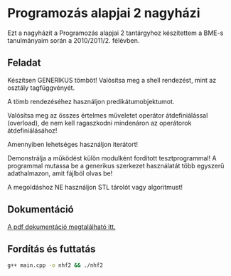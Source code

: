 # Programozás alapjai 2 nagyházi

Ezt a nagyházit a Programozás alapjai 2 tantárgyhoz készítettem a BME-s tanulmányaim során a 2010/2011/2. félévben.

## Feladat

Készítsen GENERIKUS tömböt! Valósítsa meg a shell rendezést, mint az osztály tagfüggvényét.

A tömb rendezéséhez használjon predikátumobjektumot.

Valósítsa meg az összes értelmes műveletet operátor átdefiniálással (overload), de nem kell ragaszkodni mindenáron az operátorok átdefiniálásához!

Amennyiben lehetséges használjon iterátort!

Demonstrálja a működést külön modulként fordított tesztprogrammal! A programmal mutassa be a generikus szerkezet használatát több egyszerű adathalmazon, amit fájlból olvas be!

A megoldáshoz NE használjon STL tárolót vagy algoritmust!

## Dokumentáció

[A pdf dokumentáció megtalálható itt.](https://github.com/lordblendi/cpp-programozas-alapjai-2-nhf/blob/master/docs/Szepes_Nora_Dokumentacio.pdf)

## Fordítás és futtatás

``` bash
g++ main.cpp -o nhf2 && ./nhf2
```
